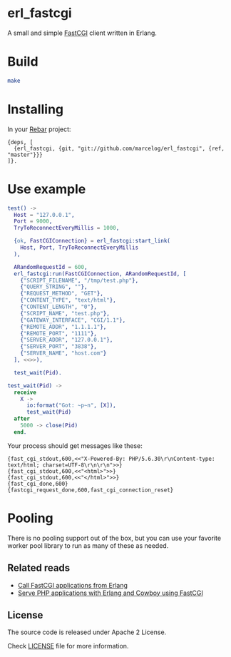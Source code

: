 erl_fastcgi
===========

A small and simple [FastCGI](https://web.archive.org/web/20160119141816/http://www.fastcgi.com/drupal/node/6?q=node%2F22#S3.3)
client written in Erlang.

# Build

```bash
make
```

# Installing
In your <a href="http://www.rebar3.org/">Rebar</a> project:

```
{deps, [
  {erl_fastcgi, {git, "git://github.com/marcelog/erl_fastcgi", {ref, "master"}}}
]}.
```

# Use example
```erlang
test() ->
  Host = "127.0.0.1",
  Port = 9000,
  TryToReconnectEveryMillis = 1000,

  {ok, FastCGIConnection} = erl_fastcgi:start_link(
    Host, Port, TryToReconnectEveryMillis
  ),

  ARandomRequestId = 600,
  erl_fastcgi:run(FastCGIConnection, ARandomRequestId, [
    {"SCRIPT_FILENAME", "/tmp/test.php"},
    {"QUERY_STRING", ""},
    {"REQUEST_METHOD", "GET"},
    {"CONTENT_TYPE", "text/html"},
    {"CONTENT_LENGTH", "0"},
    {"SCRIPT_NAME", "test.php"},
    {"GATEWAY_INTERFACE", "CGI/1.1"},
    {"REMOTE_ADDR", "1.1.1.1"},
    {"REMOTE_PORT", "1111"},
    {"SERVER_ADDR", "127.0.0.1"},
    {"SERVER_PORT", "3838"},
    {"SERVER_NAME", "host.com"}
  ], <<>>),

  test_wait(Pid).

test_wait(Pid) ->
  receive
    X ->
      io:format("Got: ~p~n", [X]),
      test_wait(Pid)
  after
    5000 -> close(Pid)
  end.
```

Your process should get messages like these:
```
{fast_cgi_stdout,600,<<"X-Powered-By: PHP/5.6.30\r\nContent-type: text/html; charset=UTF-8\r\n\r\n">>}
{fast_cgi_stdout,600,<<"<html>">>}
{fast_cgi_stdout,600,<<"</html>">>}
{fast_cgi_done,600}
{fastcgi_request_done,600,fast_cgi_connection_reset}
```

# Pooling
There is no pooling support out of the box, but you can use your favorite worker
pool library to run as many of these as needed.

## Related reads
* [Call FastCGI applications from Erlang](http://marcelog.github.io/articles/erlang_fastcgi_client.html)
* [Serve PHP applications with Erlang and Cowboy using FastCGI](http://marcelog.github.io/articles/erlang_cowboy_php_fastcgi.html)

## License
The source code is released under Apache 2 License.

Check [LICENSE](https://github.com/marcelog/erl_fastcgi/blob/master/LICENSE) file for more information.

